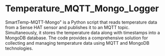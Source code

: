 # Temperature_MQTT_Mongo_Logger
SmartTemp-MQTT-Mongo" is a Python script that reads temperature data from a Sense HAT sensor and publishes it to an MQTT topic. Simultaneously, it stores the temperature data along with timestamps into a MongoDB database. The code provides a comprehensive solution for collecting and managing temperature data using MQTT and MongoDB technologies.

